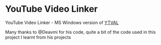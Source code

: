 YouTube Video Linker
====

YouTube Video Linker - MS Windows version of [YTVAL](http://walkman100.github.io/Walkman/youtube-video-stuff.htm)

Many thanks to @Deavmi for his code, quite a bit of the code used in this project I learnt from his projects
